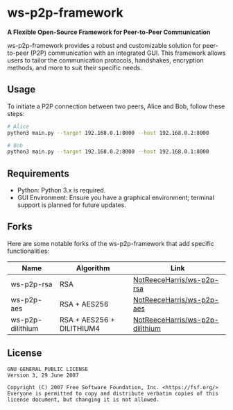 # ws-p2p-framework

**A Flexible Open-Source Framework for Peer-to-Peer Communication**

ws-p2p-framework provides a robust and customizable solution for peer-to-peer (P2P) communication with an integrated GUI. This framework allows users to tailor the communication protocols, handshakes, encryption methods, and more to suit their specific needs.

## Usage

To initiate a P2P connection between two peers, Alice and Bob, follow these steps:

```sh
# Alice
python3 main.py --target 192.168.0.1:8000 --host 192.168.0.2:8000

# Bob
python3 main.py --target 192.168.0.2:8000 --host 192.168.0.1:8000
```

## Requirements

- Python: Python 3.x is required.
- GUI Environment: Ensure you have a graphical environment; terminal support is planned for future updates.

## Forks

Here are some notable forks of the ws-p2p-framework that add specific functionalities:

Name | Algorithm | Link
---  | --- | ---
ws-p2p-rsa | RSA | [NotReeceHarris/ws-p2p-rsa](https://github.com/NotReeceHarris/ws-p2p-rsa)
ws-p2p-aes | RSA + AES256 | [NotReeceHarris/ws-p2p-aes](https://github.com/NotReeceHarris/ws-p2p-aes)
ws-p2p-dilithium | RSA + AES256 + DILITHIUM4 | [NotReeceHarris/ws-p2p-dilithium](https://github.com/NotReeceHarris/ws-p2p-dilithium)

## License

```
GNU GENERAL PUBLIC LICENSE
Version 3, 29 June 2007

Copyright (C) 2007 Free Software Foundation, Inc. <https://fsf.org/> Everyone is permitted to copy and distribute verbatim copies of this license document, but changing it is not allowed.
 ```
